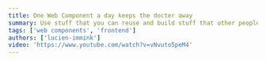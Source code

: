 ```yaml
---
title: One Web Component a day keeps the docter away
summary: Use stuff that you can reuse and build stuff that other people can reuse
tags: ['web components', 'frontend']
authors: ['lucien-immink']
video: 'https://www.youtube.com/watch?v=vNvuto5peM4'
---
```


